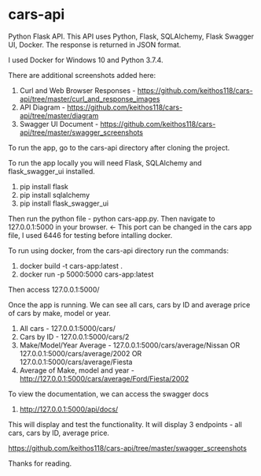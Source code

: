 # cars-api
Python Flask API. 
This API uses Python, Flask, SQLAlchemy, Flask Swagger UI, Docker. The response is returned in JSON format.

I used Docker for Windows 10 and Python 3.7.4.

There are additional screenshots added here:
1) Curl and Web Browser Responses - https://github.com/keithos118/cars-api/tree/master/curl_and_response_images
2) API Diagram - https://github.com/keithos118/cars-api/tree/master/diagram
3) Swagger UI Document - https://github.com/keithos118/cars-api/tree/master/swagger_screenshots

To run the app, go to the cars-api directory after cloning the project.

To run the app locally you will need Flask, SQLAlchemy and flask_swagger_ui installed.
1) pip install flask
2) pip install sqlalchemy
3) pip install flask_swagger_ui

Then run the python file - python cars-app.py. Then navigate to 127.0.0.1:5000 in your browser. <- This port can be changed in the cars app file, I used 6446 for testing before intalling docker.

To run using docker, from the cars-api directory run the commands:
1) docker build -t cars-app:latest .
2) docker run -p 5000:5000 cars-app:latest

Then access 127.0.0.1:5000/

Once the app is running. We can see all cars, cars by ID and average price of cars by make, model or year.
1) All cars - 127.0.0.1:5000/cars/
2) Cars by ID - 127.0.0.1:5000/cars/2
3) Make/Model/Year Average -  127.0.0.1:5000/cars/average/Nissan OR 127.0.0.1:5000/cars/average/2002 OR 127.0.0.1:5000/cars/average/Fiesta
4) Average of Make, model and year - http://127.0.0.1:5000/cars/average/Ford/Fiesta/2002

To view the documentation, we can access the swagger docs
1) http://127.0.0.1:5000/api/docs/

This will display and test the functionality.
It will display 3 endpoints - all cars, cars by ID, average price.

https://github.com/keithos118/cars-api/tree/master/swagger_screenshots

Thanks for reading.
